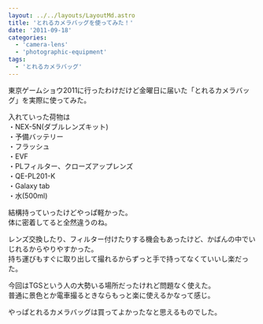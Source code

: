 ```yaml
---
layout: ../../layouts/LayoutMd.astro
title: 'とれるカメラバッグを使ってみた！'
date: '2011-09-18'
categories:
  - 'camera-lens'
  - 'photographic-equipment'
tags:
  - 'とれるカメラバッグ'
---
```


東京ゲームショウ2011に行ったわけだけど金曜日に届いた「とれるカメラバッグ」を実際に使ってみた。

入れていった荷物は  
・NEX-5N(ダブルレンズキット)  
・予備バッテリー  
・フラッシュ  
・EVF  
・PLフィルター、クローズアップレンズ  
・QE-PL201-K  
・Galaxy tab  
・水(500ml)

結構持っていったけどやっぱ軽かった。  
体に密着してると全然違うのね。

レンズ交換したり、フィルター付けたりする機会もあったけど、かばんの中でいじれるからやりやすかった。  
持ち運びもすぐに取り出して撮れるからずっと手で持ってなくていいし楽だった。

今回はTGSという人の大勢いる場所だったけれど問題なく使えた。  
普通に景色とか電車撮るときならもっと楽に使えるかなって感じ。

やっぱとれるカメラバッグは買ってよかったなと思えるものでした。

